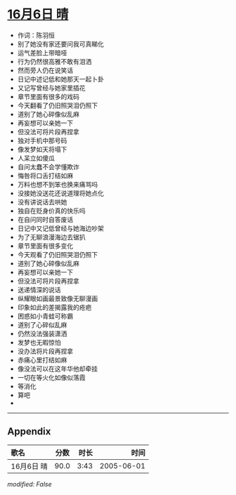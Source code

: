 # [16月6日 晴](https://music.163.com/song?id=66277)

* 作词：陈羽恒
* 别了她没有家还要问我可真睇化
* 运气差脸上带暗哑
* 行为仍然很高雅不敢有泪洒
* 然而旁人仍在说笑话
* 日记中述记低和她那天一起卜卦
* 又记写曾经与她家里插花
* 章节里面有很多的戏码
* 今天翻看了仍旧照哭泪仍照下
* 道别了她心碎像似乱麻
* 再妄想可以亲她一下
* 但没法可将片段再捏拿
* 独对手机中那号码
* 像发梦如天将塌下
* 人呆立如傻瓜
* 自问太蠢不会学懂欺诈
* 悔咎将口舌打结如麻
* 万料也想不到笨也换来痛骂吗
* 没接她没送花还说道理将她点化
* 没有讲说话去哄她
* 独自在贬身价真的快乐吗
* 在自问同时自答废话
* 日记中又记低曾经与她海边吵架
* 为了无聊浪漫海边去锯扒
* 章节里面有很多变化
* 今天观看了仍旧照哭泪仍照下
* 道别了她心碎像似乱麻
* 再妄想可以亲她一下
* 但没法可将片段再捏拿
* 送递情深的说话
* 纵耀眼如画最景致像无聊漫画
* 印象如此的差揭露我的疮疤
* 困惑如小青蛙可称霸
* 道别了心碎似乱麻
* 仍然没法强装潇洒
* 发梦也无暇惊怕
* 没办法将片段再捏拿
* 赤痛心里打结如麻
* 像没法可以在这年华他却牵挂
* 一切在等火化如像似落霞
* 等消化
* 算吧
* 


---

## Appendix

|歌名|分数|时长|时间|
|:---|:---:|---:|---:|
|16月6日 晴|90.0|3:43|2005-06-01

*modified: False*
